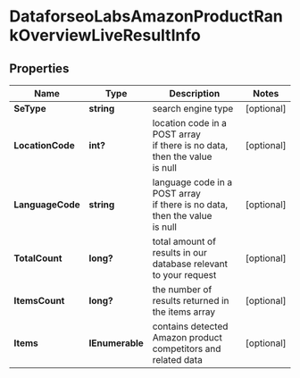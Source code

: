 # DataforseoLabsAmazonProductRankOverviewLiveResultInfo


## Properties

| Name | Type | Description | Notes |
|------------ | ------------- | ------------- | -------------|
**SeType** | **string** | search engine type |[optional]|
**LocationCode** | **int?** | location code in a POST array<br>if there is no data, then the value is null |[optional]|
**LanguageCode** | **string** | language code in a POST array<br>if there is no data, then the value is null |[optional]|
**TotalCount** | **long?** | total amount of results in our database relevant to your request |[optional]|
**ItemsCount** | **long?** | the number of results returned in the items array |[optional]|
**Items** | **IEnumerable<DataforseoLabsAmazonProductRankOverviewLiveItem>** | contains detected Amazon product competitors and related data |[optional]|